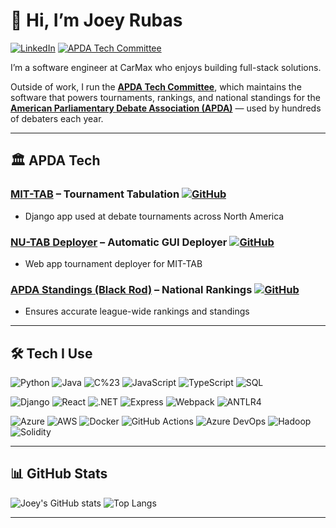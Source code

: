 # 👋 Hi, I’m Joey Rubas

[![LinkedIn](https://img.shields.io/badge/LinkedIn-joeymrubas-blue?logo=linkedin&style=flat)](https://www.linkedin.com/in/joeymrubas/)
[![APDA Tech Committee](https://img.shields.io/badge/APDA%20Tech%20Committee-Projects-8A2BE2?logo=github&style=flat)](https://github.com/APDA-Tech-Committee)

I’m a software engineer at CarMax who enjoys building full-stack solutions. 

Outside of work, I run the [**APDA Tech Committee**](https://github.com/APDA-Tech-Committee), which maintains the software that powers tournaments, rankings, and national standings for the [**American Parliamentary Debate Association (APDA)**](https://apda.online/) — used by hundreds of debaters each year.

---

## 🏛 APDA Tech

### [MIT-TAB](https://nu-tab.com) – Tournament Tabulation [![GitHub](https://img.shields.io/badge/Source_Code-181717?logo=github&style=flat)](https://github.com/MIT-TAB/mit-tab)  
- Django app used at debate tournaments across North America

### [NU-TAB Deployer](https://nu-tab.com) – Automatic GUI Deployer [![GitHub](https://img.shields.io/badge/Source_Code-181717?logo=github&style=flat)](https://github.com/MIT-TAB/mittab-deploy)  
- Web app tournament deployer for MIT-TAB

### [APDA Standings (Black Rod)](https://results.apda.online) – National Rankings [![GitHub](https://img.shields.io/badge/Source_Code-181717?logo=github&style=flat)](https://github.com/apda-tech-committee/black-rod)  
- Ensures accurate league-wide rankings and standings

---

## 🛠 Tech I Use

![Python](https://img.shields.io/badge/-Python-3776AB?logo=python&logoColor=white)
![Java](https://img.shields.io/badge/-Java-007396?logo=java&logoColor=white)
![C%23](https://img.shields.io/badge/-C%23-239120?logo=c-sharp&logoColor=white)
![JavaScript](https://img.shields.io/badge/-JavaScript-F7DF1E?logo=javascript&logoColor=black)
![TypeScript](https://img.shields.io/badge/-TypeScript-3178C6?logo=typescript&logoColor=white)
![SQL](https://img.shields.io/badge/-SQL-003B57?logo=postgresql&logoColor=white)

![Django](https://img.shields.io/badge/-Django-092E20?logo=django&logoColor=white)
![React](https://img.shields.io/badge/-React-61DAFB?logo=react&logoColor=black)
![.NET](https://img.shields.io/badge/-.NET-512BD4?logo=dotnet&logoColor=white)
![Express](https://img.shields.io/badge/-Express-000000?logo=express&logoColor=white)
![Webpack](https://img.shields.io/badge/-Webpack-8DD6F9?logo=webpack&logoColor=black)
![ANTLR4](https://img.shields.io/badge/-ANTLR4-FF6F00?logo=antlr&logoColor=white)

![Azure](https://img.shields.io/badge/-Azure-0078D4?logo=microsoft-azure&logoColor=white)
![AWS](https://img.shields.io/badge/-AWS-232F3E?logo=amazon-aws&logoColor=white)
![Docker](https://img.shields.io/badge/-Docker-2496ED?logo=docker&logoColor=white)
![GitHub Actions](https://img.shields.io/badge/-GitHub%20Actions-2088FF?logo=github-actions&logoColor=white)
![Azure DevOps](https://img.shields.io/badge/-Azure%20DevOps-0078D7?logo=azure-devops&logoColor=white)
![Hadoop](https://img.shields.io/badge/-Hadoop-66CCFF?logo=apachehadoop&logoColor=black)
![Solidity](https://img.shields.io/badge/-Solidity-363636?logo=solidity&logoColor=white)

---

## 📊 GitHub Stats

![Joey's GitHub stats](https://github-readme-stats.vercel.app/api?username=JoeyRubas&show_icons=true&theme=default&count_private=true)
![Top Langs](https://github-readme-stats.vercel.app/api/top-langs/?username=JoeyRubas&layout=compact&theme=default)

---
